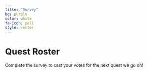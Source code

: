 ```yaml
---
title: "Survey"
bg: purple
color: white
fa-icon: poll
style: center
---
```


# Quest Roster
Complete the survey to cast your votes for the next quest we go on!

<script type='text/javascript' src='http://www.sogosurvey.com/zdm/embed.aspx?val=QsQsQQYVYsVUPsTPP&key=VsRPSTPYsQsPsPsP'></script>
